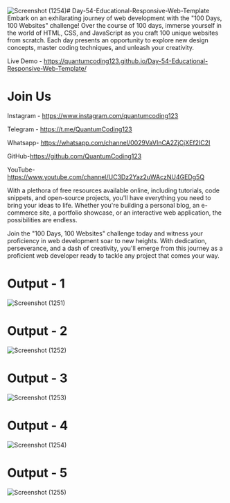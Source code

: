 ![Screenshot (1254)](https://github.com/user-attachments/assets/018ff57c-8190-4032-b265-4e0b088e47cf)# Day-54-Educational-Responsive-Web-Template
Embark on an exhilarating journey of web development with the "100 Days, 100 Websites" challenge! Over the course of 100 days, immerse yourself in the world of HTML, CSS, and JavaScript as you craft 100 unique websites from scratch. Each day presents an opportunity to explore new design concepts, master coding techniques, and unleash your creativity.

Live Demo - https://quantumcoding123.github.io/Day-54-Educational-Responsive-Web-Template/

# Join Us

Instagram - https://www.instagram.com/quantumcoding123

Telegram - https://t.me/QuantumCoding123

Whatsapp- https://whatsapp.com/channel/0029VaVInCA2ZjCjXEf2IC2I

GitHub-https://github.com/QuantumCoding123

YouTube-https://www.youtube.com/channel/UC3Dz2Yaz2uWAczNU4GEDg5Q

With a plethora of free resources available online, including tutorials, code snippets, and open-source projects, you'll have everything you need to bring your ideas to life. Whether you're building a personal blog, an e-commerce site, a portfolio showcase, or an interactive web application, the possibilities are endless.

Join the "100 Days, 100 Websites" challenge today and witness your proficiency in web development soar to new heights. With dedication, perseverance, and a dash of creativity, you'll emerge from this journey as a proficient web developer ready to tackle any project that comes your way.

# Output - 1
![Screenshot (1251)](https://github.com/user-attachments/assets/6655fd87-d5e0-410f-8f5c-a62a058ebf80)

# Output - 2

![Screenshot (1252)](https://github.com/user-attachments/assets/8851ae68-1c43-440f-b407-0bd08f358e73)

# Output - 3

![Screenshot (1253)](https://github.com/user-attachments/assets/ac879256-b693-480c-80c1-6276ee159a05)

# Output - 4

![Screenshot (1254)](https://github.com/user-attachments/assets/e1be9423-c879-40cf-853c-d16a443bc588)

# Output - 5

![Screenshot (1255)](https://github.com/user-attachments/assets/93eeabc1-63c8-4648-84c6-aeb9738bf1f2)

